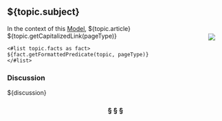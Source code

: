 ## ${topic.subject}

<div  style="float: right; margin: 20px"><img src="${topic.linkName}.svg"/></div>

In the context of this [Model](model.md), ${topic.article} ${topic.getCapitalizedLink(pageType)}

```
<#list topic.facts as fact>
${fact.getFormattedPredicate(topic, pageType)}
</#list>
```

### Discussion

${discussion}

<h3 align="center"><b>&sect; &sect; &sect;</b></h3>
